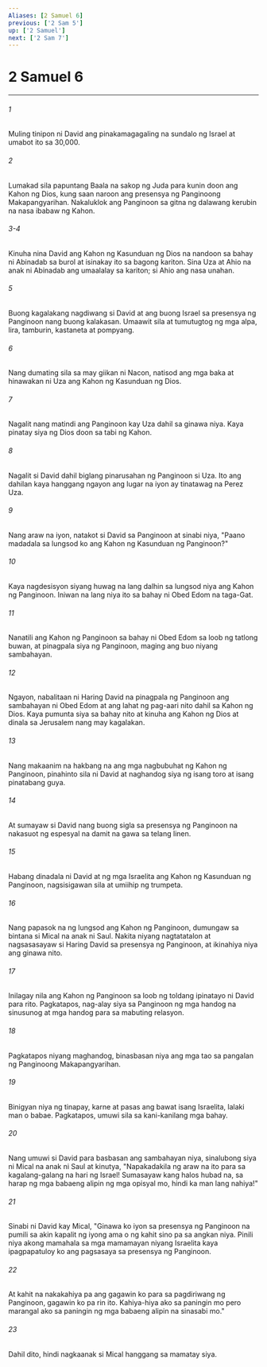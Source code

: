 ```yaml
---
Aliases: [2 Samuel 6]
previous: ['2 Sam 5']
up: ['2 Samuel']
next: ['2 Sam 7']
---
```

# 2 Samuel 6

***

###### 1
Muling tinipon ni David ang pinakamagagaling na sundalo ng Israel at umabot ito sa 30,000. 

###### 2
Lumakad sila papuntang Baala na sakop ng Juda para kunin doon ang Kahon ng Dios, kung saan naroon ang presensya ng Panginoong Makapangyarihan. Nakaluklok ang Panginoon sa gitna ng dalawang kerubin na nasa ibabaw ng Kahon.

###### 3-4
Kinuha nina David ang Kahon ng Kasunduan ng Dios na nandoon sa bahay ni Abinadab sa burol at isinakay ito sa bagong kariton. Sina Uza at Ahio na anak ni Abinadab ang umaalalay sa kariton; si Ahio ang nasa unahan. 

###### 5
Buong kagalakang nagdiwang si David at ang buong Israel sa presensya ng Panginoon nang buong kalakasan. Umaawit sila at tumutugtog ng mga alpa, lira, tamburin, kastaneta at pompyang. 

###### 6
Nang dumating sila sa may giikan ni Nacon, natisod ang mga baka at hinawakan ni Uza ang Kahon ng Kasunduan ng Dios. 

###### 7
Nagalit nang matindi ang Panginoon kay Uza dahil sa ginawa niya. Kaya pinatay siya ng Dios doon sa tabi ng Kahon. 

###### 8
Nagalit si David dahil biglang pinarusahan ng Panginoon si Uza. Ito ang dahilan kaya hanggang ngayon ang lugar na iyon ay tinatawag na Perez Uza. 

###### 9
Nang araw na iyon, natakot si David sa Panginoon at sinabi niya, "Paano madadala sa lungsod ko ang Kahon ng Kasunduan ng Panginoon?" 

###### 10
Kaya nagdesisyon siyang huwag na lang dalhin sa lungsod niya ang Kahon ng Panginoon. Iniwan na lang niya ito sa bahay ni Obed Edom na taga-Gat. 

###### 11
Nanatili ang Kahon ng Panginoon sa bahay ni Obed Edom sa loob ng tatlong buwan, at pinagpala siya ng Panginoon, maging ang buo niyang sambahayan. 

###### 12
Ngayon, nabalitaan ni Haring David na pinagpala ng Panginoon ang sambahayan ni Obed Edom at ang lahat ng pag-aari nito dahil sa Kahon ng Dios. Kaya pumunta siya sa bahay nito at kinuha ang Kahon ng Dios at dinala sa Jerusalem nang may kagalakan. 

###### 13
Nang makaanim na hakbang na ang mga nagbubuhat ng Kahon ng Panginoon, pinahinto sila ni David at naghandog siya ng isang toro at isang pinatabang guya. 

###### 14
At sumayaw si David nang buong sigla sa presensya ng Panginoon na nakasuot ng espesyal na damit na gawa sa telang linen. 

###### 15
Habang dinadala ni David at ng mga Israelita ang Kahon ng Kasunduan ng Panginoon, nagsisigawan sila at umiihip ng trumpeta. 

###### 16
Nang papasok na ng lungsod ang Kahon ng Panginoon, dumungaw sa bintana si Mical na anak ni Saul. Nakita niyang nagtatatalon at nagsasasayaw si Haring David sa presensya ng Panginoon, at ikinahiya niya ang ginawa nito. 

###### 17
Inilagay nila ang Kahon ng Panginoon sa loob ng toldang ipinatayo ni David para rito. Pagkatapos, nag-alay siya sa Panginoon ng mga handog na sinusunog at mga handog para sa mabuting relasyon. 

###### 18
Pagkatapos niyang maghandog, binasbasan niya ang mga tao sa pangalan ng Panginoong Makapangyarihan. 

###### 19
Binigyan niya ng tinapay, karne at pasas ang bawat isang Israelita, lalaki man o babae. Pagkatapos, umuwi sila sa kani-kanilang mga bahay. 

###### 20
Nang umuwi si David para basbasan ang sambahayan niya, sinalubong siya ni Mical na anak ni Saul at kinutya, "Napakadakila ng araw na ito para sa kagalang-galang na hari ng Israel! Sumasayaw kang halos hubad na, sa harap ng mga babaeng alipin ng mga opisyal mo, hindi ka man lang nahiya!" 

###### 21
Sinabi ni David kay Mical, "Ginawa ko iyon sa presensya ng Panginoon na pumili sa akin kapalit ng iyong ama o ng kahit sino pa sa angkan niya. Pinili niya akong mamahala sa mga mamamayan niyang Israelita kaya ipagpapatuloy ko ang pagsasaya sa presensya ng Panginoon. 

###### 22
At kahit na nakakahiya pa ang gagawin ko para sa pagdiriwang ng Panginoon, gagawin ko pa rin ito. Kahiya-hiya ako sa paningin mo pero marangal ako sa paningin ng mga babaeng alipin na sinasabi mo." 

###### 23
Dahil dito, hindi nagkaanak si Mical hanggang sa mamatay siya.
